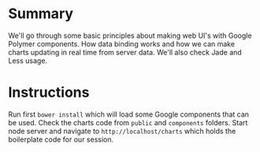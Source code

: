 # Summary
We'll go through some basic principles about making web UI's with Google Polymer components. How data binding works and how we can make charts updating in real time from server data. We'll also check Jade and Less usage.

# Instructions
Run first `bower install` which will load some Google components that can be used. Check the charts code from `public` and `components` folders. Start node server and navigate to `http://localhost/charts` which holds the boilerplate code for our session.
